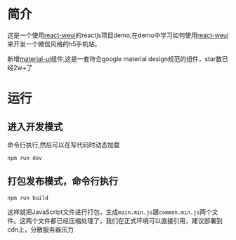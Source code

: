 #  简介

这是一个使用[react-weui](https://github.com/weui/react-weui)的reactjs项目demo,在demo中学习如何使用[react-weui](https://github.com/weui/react-weui)来开发一个微信风格的h5手机站。

新增[material-ui](https://github.com/callemall/material-ui)组件,这是一套符合google material design规范的组件，star数已经2w+了


#  运行

##  进入开发模式

命令行执行,然后可以在写代码时动态加载
```
npm run dev
```

## 打包发布模式，命令行执行

```
npm run build
```
这样就把JavaScript文件进行打包，生成`main.min.js`跟`common.min.js`两个文件。这两个文件都已经压缩处理了，我们在正式环境可以直接引用，建议部署到cdn上，分散服务器压力

#